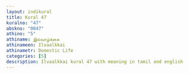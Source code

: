 ```yaml
---
layout: indikural
title: Kural 47
kuralno: "47"
abskno: "0047"
athino: "5"
athiname: இல்வாழ்க்கை
athinameen: Ilvaalkkai
athinametr: Domestic Life
categories: [5]
description: Ilvaalkkai kural 47 with meaning in tamil and english 
---
```


